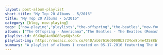```yaml
---
layout: post-album-playlist
short-title: "My Top 20 Albums - 5/2016"
title: "My Top 20 Albums - 5/2016"
category: [blog, now-playing]
tags: ["now-playing","playlists","the-offspring","the-beatles","new-found-glory","matt-pond-pa","the-postal-service","bob-dylan","motion-city-soundtrack"]
albums: ["The Offspring - Americana","The Beatles - The Beatles (Remastered)","New Found Glory - Catalyst","Matt Pond PA - Emblems","The Postal Service - Give Up","Bob Dylan - Highway 61 Revisited","Motion City Soundtrack - My Dinosaur Life"]
playlist-id: 6SXOgO4eNDG8Bvp6Qx3sKr
playlist-img: https://mosaic.scdn.co/640/ab67616d0000b2734ce8b4e42588bf18182a1ad2ab67616d0000b273cbd2ee7dff77bfb2b5f0af52ab67616d0000b273ee2d07e0940538123f10bbeeab67616d0000b273fafae05040a36a0ba9df633d
summary: "A playlist of albums I created on 05-17-2016 featuring The Offspring, The Beatles, New Found Glory, Matt Pond PA, The Postal Service, Bob Dylan, and Motion City Soundtrack"
---
```

